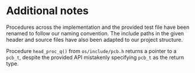 # Additional notes

Procedures across the implementation and the provided test file have been
renamed to follow our naming convention. The include paths in the given header
and source files have also been adapted to our project structure.

Procedure `head_proc_q()` from `os/include/pcb.h` returns a pointer to a
`pcb_t`, despite the provided API mistakenly specifying `pcb_t` as the return
type.
